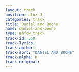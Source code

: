```yaml
---
layout: track
position: atoz-3
categories: track
title: Daniel and Boone
name: daniel-and-boone
type: ahfow_track
track-id: 350
track-lyrics: 
track-author: 
track-sort: "DANIEL AND BOONE"
track-alpha: D
track-original: 
---
```


